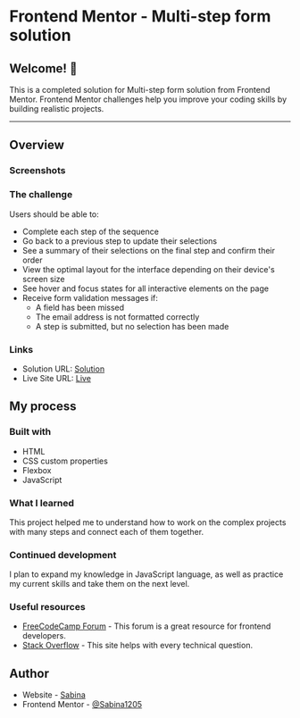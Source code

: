 # Frontend Mentor - Multi-step form solution

## Welcome! 👋

This is a completed solution for Multi-step form solution from Frontend Mentor. Frontend Mentor challenges help you improve your coding skills by building realistic projects. <br>

<hr>

## Overview

### Screenshots

### The challenge

Users should be able to:

- Complete each step of the sequence
- Go back to a previous step to update their selections
- See a summary of their selections on the final step and confirm their order
- View the optimal layout for the interface depending on their device's screen size
- See hover and focus states for all interactive elements on the page
- Receive form validation messages if:
  - A field has been missed
  - The email address is not formatted correctly
  - A step is submitted, but no selection has been made

### Links

- Solution URL: [Solution]()
- Live Site URL: [Live]()

## My process

### Built with

- HTML
- CSS custom properties
- Flexbox
- JavaScript

### What I learned

This project helped me to understand how to work on the complex projects with many steps and connect each of them together.

### Continued development

I plan to expand my knowledge in JavaScript language, as well as practice my current skills and take them on the next level.

### Useful resources

- [FreeCodeCamp Forum](https://forum.freecodecamp.org/) - This forum is a great resource for frontend developers.
- [Stack Overflow](https://stackoverflow.com/) - This site helps with every technical question.

## Author

- Website - [Sabina](https://sabina1205.github.io/personal-website/)
- Frontend Mentor - [@Sabina1205](https://www.frontendmentor.io/home)
